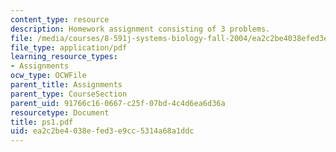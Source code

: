 ```yaml
---
content_type: resource
description: Homework assignment consisting of 3 problems.
file: /media/courses/8-591j-systems-biology-fall-2004/ea2c2be4038efed3e9cc5314a68a1ddc_ps1.pdf
file_type: application/pdf
learning_resource_types:
- Assignments
ocw_type: OCWFile
parent_title: Assignments
parent_type: CourseSection
parent_uid: 91766c16-0667-c25f-07bd-4c4d6ea6d36a
resourcetype: Document
title: ps1.pdf
uid: ea2c2be4-038e-fed3-e9cc-5314a68a1ddc
---
```

